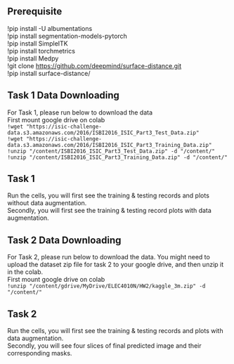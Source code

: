 
## Prerequisite 
!pip install -U albumentations  
!pip install segmentation-models-pytorch  
!pip install SimpleITK  
!pip install torchmetrics  
!pip install Medpy  
!git clone https://github.com/deepmind/surface-distance.git  
!pip install surface-distance/

## Task 1 Data Downloading
For Task 1, please run below to download the data  
First mount google drive on colab  
```!wget "https://isic-challenge-data.s3.amazonaws.com/2016/ISBI2016_ISIC_Part3_Test_Data.zip"```  
```!wget "https://isic-challenge-data.s3.amazonaws.com/2016/ISBI2016_ISIC_Part3_Training_Data.zip"```  
```!unzip "/content/ISBI2016_ISIC_Part3_Test_Data.zip" -d "/content/"```  
```!unzip "/content/ISBI2016_ISIC_Part3_Training_Data.zip" -d "/content/"```

## Task 1
Run the cells, you will first see the training & testing records and plots without data augmentation.  
Secondly, you will first see the training & testing record plots with data augmentation.

## Task 2 Data Downloading
For Task 2, please run below to download the data. You might need to upload the dataset zip file for task 2 to your google drive, and then unzip it in the colab.  
First mount google drive on colab  
```!unzip "/content/gdrive/MyDrive/ELEC4010N/HW2/kaggle_3m.zip" -d "/content/"```

## Task 2
Run the cells, you will first see the training & testing records and plots with data augmentation.  
Secondly, you will see four slices of final predicted image and their corresponding masks.
